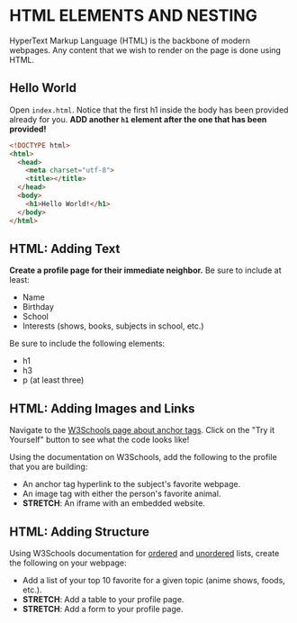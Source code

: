 # HTML ELEMENTS AND NESTING
HyperText Markup Language (HTML) is the backbone of modern webpages. Any content that we wish to render on the page is done using HTML. 

## Hello World
Open `index.html`. Notice that the first h1 inside the body has been provided already for you. **ADD another `h1` element after the one that has been provided!**
```HTML
<!DOCTYPE html>
<html>
  <head>
    <meta charset="utf-8">
    <title></title>
  </head>
  <body>
    <h1>Hello World!</h1>
  </body>
</html>
```

## HTML: Adding Text
**Create a profile page for their immediate neighbor.**  Be sure to include at least:
- Name
- Birthday
- School
- Interests (shows, books, subjects in school, etc.)

Be sure to include the following elements:
- h1
- h3
- p (at least three)

## HTML: Adding Images and Links
Navigate to the [W3Schools page about anchor tags](https://www.w3schools.com/tags/tag_a.asp). Click on the "Try it Yourself" button to see what the code looks like!

Using the documentation on W3Schools, add the following to the profile that you are building:
- An anchor tag hyperlink to the subject's favorite webpage.
- An image tag with either the person's favorite animal.
- **STRETCH**: An iframe with an embedded website.

## HTML: Adding Structure
Using W3Schools documentation for [ordered](https://www.w3schools.com/tags/tag_ol.asp) and [unordered](https://www.w3schools.com/tags/tag_ul.asp) lists, create the following on your webpage:
- Add a list of your top 10 favorite for a given topic (anime shows, foods, etc.).
- **STRETCH**: Add a table to your profile page.
- **STRETCH**: Add a form to your profile page.